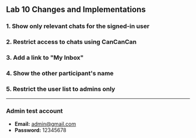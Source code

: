 ## Lab 10 Changes and Implementations

### 1. Show only relevant chats for the signed-in user

### 2. Restrict access to chats using CanCanCan

### 3. Add a link to "My Inbox"

### 4. Show the other participant's name

### 5. Restrict the user list to admins only

---

### Admin test account

- **Email:** admin@gmail.com
- **Password:** 12345678
